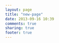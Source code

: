 ```yaml
---
layout: page
title: "new-page"
date: 2013-09-16 10:39
comments: true
sharing: true
footer: true
---
```

